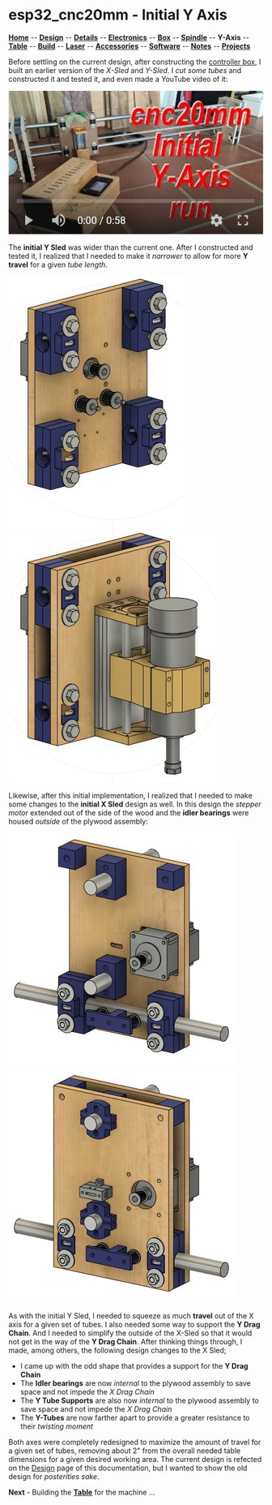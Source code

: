 # esp32_cnc20mm - Initial Y Axis

**[Home](readme.md)** --
**[Design](design.md)** --
**[Details](details.md)** --
**[Electronics](electronics.md)** --
**[Box](box.md)** --
**[Spindle](spindle.md)** --
**Y-Axis** --
**[Table](table.md)** --
**[Build](build.md)** --
**[Laser](laser.md)** --
**[Accessories](accessories.md)** --
**[Software](software.md)** --
**[Notes](notes.md)** --
**[Projects](projects.md)**

Before settling on the current design, after constructing the
[controller box](box.md), I built an earlier version
of the *X-Sled* and *Y-Sled*.  I *cut some tubes* and constructed
it and tested it, and even made a YouTube video of it:

[![y_axis-InitialRun_thumb.jpg](images/y_axis-InitialRun_thumb.jpg)](https://youtu.be/2T3vFpoWqzo)

The **initial Y Sled** was wider than the current one.
After I constructed and tested it, I realized that I needed
to make it *narrower* to allow for more **Y travel** for
a given *tube length*.

![initial-y_axis1.jpg](images/initial-y_axis1.jpg)
![initial-y_axis1.jpg](images/initial-y_axis2.jpg)

Likewise, after this initial implementation, I realized that
I needed to make some changes to the **initial X Sled** design
as well.  In this design the *stepper motor* extended out of the
side of the wood and the **idler bearings** were housed *outside*
of the plywood assembly:

![initial-x_axis1.jpg](images/initial-x_axis1.jpg)
![initial-x_axis1.jpg](images/initial-x_axis2.jpg)

As with the initial Y Sled, I needed to squeeze as much **travel**
out of the X axis for a given set of tubes.  I also needed some way
to support the **Y Drag Chain**.  And I needed to simplify the outside
of the X-Sled so that it would not get in the way of the **Y Drag Chain**.
After thinking things through, I made, among others, the following design changes
to the X Sled;

- I came up with the odd shape that provides a support for the **Y Drag Chain**
- The **Idler bearings** are now *internal* to the plywood assembly to save space and not impede the *X Drag Chain*
- The **Y Tube Supports** are also now *internal* to the plywood assembly to save space and not impede the *X Drag Chain*
- The **Y-Tubes** are now farther apart to provide a greater resistance to their *twisting moment*

Both axes were completely redesigned to maximize the amount of travel for a given
set of tubes, removing about 2" from the overall needed table dimensions for a given
desired working area.  The current design is refected on the [Design](design.md) page
of this documentation, but I wanted to show the old design for *posterities sake*.


**Next** - Building the [**Table**](table.md) for the machine ...